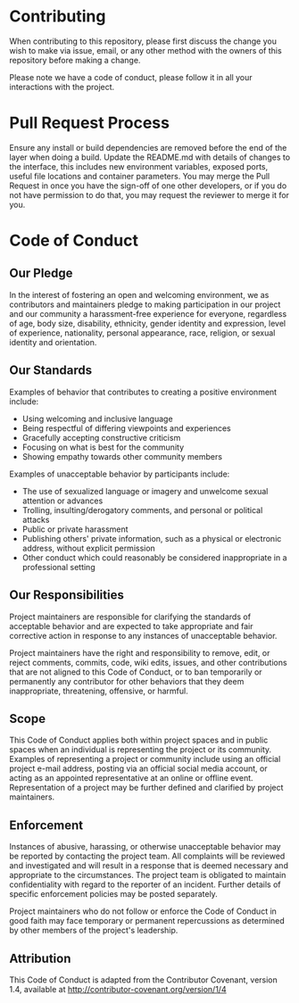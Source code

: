 # Contributing
When contributing to this repository, please first discuss the change you wish to make via issue,
email, or any other method with the owners of this repository before making a change.

Please note we have a code of conduct, please follow it in all your interactions with the project.

# Pull Request Process
Ensure any install or build dependencies are removed before the end of the layer when doing a build.
Update the README.md with details of changes to the interface, this includes new environment
variables, exposed ports, useful file locations and container parameters.
You may merge the Pull Request in once you have the sign-off of one other developers, or if you do
not have permission to do that, you may request the reviewer to merge it for you.

# Code of Conduct
## Our Pledge
In the interest of fostering an open and welcoming environment, we as contributors and maintainers
pledge to making participation in our project and our community a harassment-free
experience for everyone, regardless of age, body size, disability, ethnicity, gender identity and
expression, level of experience, nationality, personal appearance,
race, religion, or sexual identity and orientation.

## Our Standards
Examples of behavior that contributes to creating a positive environment include:

* Using welcoming and inclusive language
* Being respectful of differing viewpoints and experiences
* Gracefully accepting constructive criticism
* Focusing on what is best for the community
* Showing empathy towards other community members

Examples of unacceptable behavior by participants include:

* The use of sexualized language or imagery and unwelcome sexual attention or advances
* Trolling, insulting/derogatory comments, and personal or political attacks
* Public or private harassment
* Publishing others' private information, such as a physical or electronic address, without
explicit permission
* Other conduct which could reasonably be considered inappropriate in a professional setting

## Our Responsibilities
Project maintainers are responsible for clarifying the standards of acceptable behavior
and are expected to take appropriate and fair corrective action in response
to any instances of unacceptable behavior.

Project maintainers have the right and responsibility to remove, edit, or reject comments,
commits, code, wiki edits, issues, and other contributions that are not aligned to this
Code of Conduct, or to ban temporarily or permanently any contributor for other behaviors that
they deem inappropriate, threatening, offensive, or harmful.

## Scope
This Code of Conduct applies both within project spaces and in public spaces when an individual
is representing the project or its community. Examples of representing a project or community
include using an official project e-mail address, posting via an official social media account,
or acting as an appointed representative at an online or offline event. Representation of a project
may be further defined and clarified by project maintainers.

## Enforcement
Instances of abusive, harassing, or otherwise unacceptable behavior may be reported by contacting
the project team. All complaints will be reviewed and investigated and
will result in a response that is deemed necessary and appropriate to the circumstances.
The project team is obligated to maintain confidentiality with regard to the reporter
of an incident. Further details of specific enforcement policies may be posted separately.

Project maintainers who do not follow or enforce the Code of Conduct in good faith may face
temporary or permanent repercussions as determined by other members of the project's leadership.

## Attribution
This Code of Conduct is adapted from the Contributor Covenant, version 1.4, available at
http://contributor-covenant.org/version/1/4